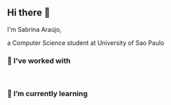 ## Hi there 👋

I'm Sabrina Araújo, 

a Computer Science student at University of Sao Paulo

### 🔭 I've worked with 

<p align="left">
    <img src="https://img.shields.io/badge/Python-8B0080?logo=python&logoColor=white&logoWidth=30" alt="">
    <img src="https://img.shields.io/badge/C-8B0080?style=flat&logo=c&logoColor=white" alt="">
    <img src="https://img.shields.io/badge/C%2B%2B-8B0080?style=flat&logo=c%2B%2B&logoColor=white" alt="">  
    <img src="https://img.shields.io/badge/HTML5-8B0080?style=flat&logo=html5&logoColor=white" alt="">
    <img src="https://img.shields.io/badge/Java-8B0080?style=flat&logo=openjdk&logoColor=white" alt="">

    
</p>

### 🌱 I’m currently learning

<p align="left">
    <img src="https://img.shields.io/badge/MySQL-8B0080?style=flat&logo=mysql&logoColor=white" alt="">
    <img src="https://img.shields.io/badge/Docker-800080?style=flat&logo=docker&logoColor=white" alt="">
</p>

<!--
**sabrizzs/sabrizzs** is a ✨ _special_ ✨ repository because its `README.md` (this file) appears on your GitHub profile.

Here are some ideas to get you started:

- 🔭 I’m currently working on ...
- 🌱 I’m currently learning ...
- 👯 I’m looking to collaborate on ...
- 🤔 I’m looking for help with ...
- 💬 Ask me about ...
- 📫 How to reach me: ...
- 😄 Pronouns: ...
- ⚡ Fun fact: ...
-->
